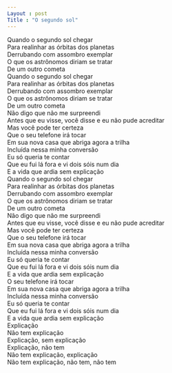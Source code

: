 ```yaml
---
Layout : post 
Title : "O segundo sol" 
---
```

Quando o segundo sol chegar<br>
Para realinhar as órbitas dos planetas<br>
Derrubando com assombro exemplar<br>
O que os astrônomos diriam se tratar<br>
De um outro cometa<br>
Quando o segundo sol chegar<br>
Para realinhar as órbitas dos planetas<br>
Derrubando com assombro exemplar<br>
O que os astrônomos diriam se tratar<br>
De um outro cometa<br>
Não digo que não me surpreendi<br>
Antes que eu visse, você disse e eu não pude acreditar<br>
Mas você pode ter certeza<br>
Que o seu telefone irá tocar<br>
Em sua nova casa que abriga agora a trilha<br>
Incluída nessa minha conversão<br>
Eu só queria te contar<br>
Que eu fui lá fora e vi dois sóis num dia<br>
E a vida que ardia sem explicação<br>
Quando o segundo sol chegar<br>
Para realinhar as órbitas dos planetas<br>
Derrubando com assombro exemplar<br>
O que os astrônomos diriam se tratar<br>
De um outro cometa<br>
Não digo que não me surpreendi<br>
Antes que eu visse, você disse e eu não pude acreditar<br>
Mas você pode ter certeza<br>
Que o seu telefone irá tocar<br>
Em sua nova casa que abriga agora a trilha<br>
Incluída nessa minha conversão<br>
Eu só queria te contar<br>
Que eu fui lá fora e vi dois sóis num dia<br>
E a vida que ardia sem explicação<br>
O seu telefone irá tocar<br>
Em sua nova casa que abriga agora a trilha<br>
Incluída nessa minha conversão<br>
Eu só queria te contar<br>
Que eu fui lá fora e vi dois sóis num dia<br>
E a vida que ardia sem explicação<br>
Explicação<br>
Não tem explicação<br>
Explicação, sem explicação<br>
Explicação, não tem<br>
Não tem explicação, explicação<br>
Não tem explicação, não tem, não tem<br>
